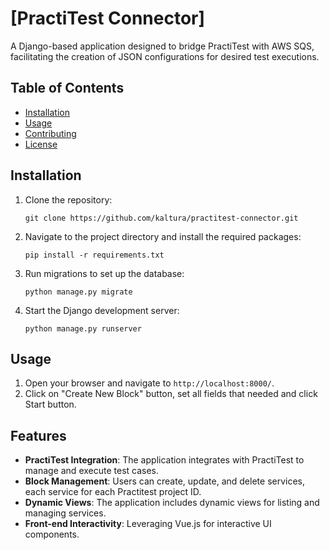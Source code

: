 
# [PractiTest Connector]
A Django-based application designed to bridge PractiTest with AWS SQS, facilitating the creation of JSON configurations for desired test executions.


## Table of Contents

- [Installation](#installation)
- [Usage](#usage)
- [Contributing](#contributing)
- [License](#license)

## Installation

1. Clone the repository:
   ```
   git clone https://github.com/kaltura/practitest-connector.git
   ```
2. Navigate to the project directory and install the required packages:
   ```
   pip install -r requirements.txt
   ```
3. Run migrations to set up the database:
   ```
   python manage.py migrate
   ```
4. Start the Django development server:
   ```
   python manage.py runserver
   ```

## Usage

1. Open your browser and navigate to `http://localhost:8000/`.
2. Click on "Create New Block" button, set all fields that needed and click Start button.

## Features

- **PractiTest Integration**: The application integrates with PractiTest to manage and execute test cases.
- **Block Management**: Users can create, update, and delete services, each service for each Practitest project ID.
- **Dynamic Views**: The application includes dynamic views for listing and managing services.
- **Front-end Interactivity**: Leveraging Vue.js for interactive UI components.


